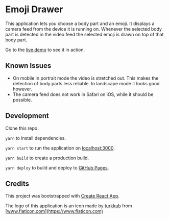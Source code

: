 Emoji Drawer
============

This application lets you choose a body part and an emoji. It displays a camera
feed from the device it is running on. Whenever the selected body part is
detected in the video feed the selected emoji is drawn on top of that body
part.

Go to the [live demo](https://boris-arkenaar.github.io/emoji-drawer/) to see it
in action.

Known Issues
------------

- On mobile in portrait mode the video is stretched out. This makes the
    detection of body parts less reliable. In landscape mode it
    looks good however.
- The camera feed does not work in Safari on iOS, while it should be possible.

Development
-----------

Clone this repo.

`yarn` to install dependencies.

`yarn start` to run the application on
[localhost:3000](http://localhost:3000/).

`yarn build` to create a production build.

`yarn deploy` to build and deploy to
[GitHub Pages](https://boris-arkenaar.github.io/emoji-drawer/).

Credits
-------

This project was bootstrapped with [Create React App](https://github.com/facebookincubator/create-react-app).

The logo of this application is an icon made by
[turkkub](https://www.flaticon.com/authors/turkkub) from
[www.flaticon.com](https://www.flaticon.com)
